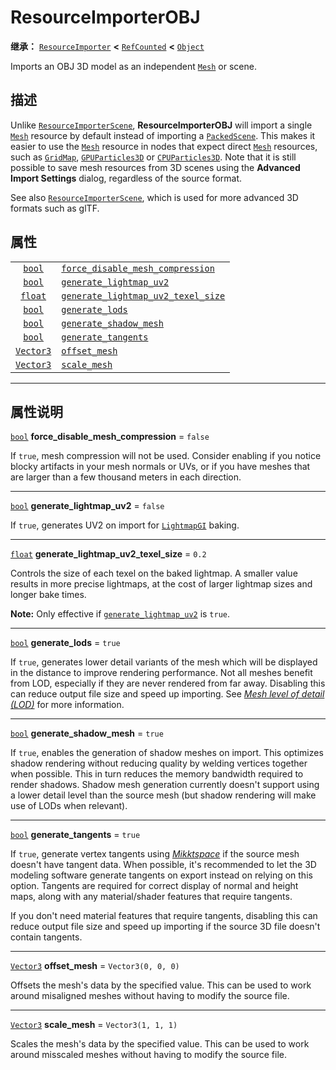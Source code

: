 <!-- ⚠ 请勿编辑本文件 ⚠ -->
<!-- 本文档使用脚本从 WeDot 引擎源码仓库生成。 -->
<!-- 生成脚本：https://github.com/WeDot-Engine/WeDot/tree/master/doc/tools/make_md.py； -->
<!-- 原文件：https://github.com/WeDot-Engine/WeDot/tree/master/doc/classes/ResourceImporterOBJ.xml。 -->

<div id="_class_resourceimporterobj"></div>

# ResourceImporterOBJ

**继承：** [`ResourceImporter`](class_resourceimporter.md) **<** [`RefCounted`](class_refcounted.md) **<** [`Object`](class_object.md)

Imports an OBJ 3D model as an independent [`Mesh`](class_mesh.md) or scene.

## 描述

Unlike [`ResourceImporterScene`](class_resourceimporterscene.md), **ResourceImporterOBJ** will import a single [`Mesh`](class_mesh.md) resource by default instead of importing a [`PackedScene`](class_packedscene.md). This makes it easier to use the [`Mesh`](class_mesh.md) resource in nodes that expect direct [`Mesh`](class_mesh.md) resources, such as [`GridMap`](class_gridmap.md), [`GPUParticles3D`](class_gpuparticles3d.md) or [`CPUParticles3D`](class_cpuparticles3d.md). Note that it is still possible to save mesh resources from 3D scenes using the **Advanced Import Settings** dialog, regardless of the source format.

See also [`ResourceImporterScene`](class_resourceimporterscene.md), which is used for more advanced 3D formats such as glTF.

## 属性

|||
|:-:|:--|
| [`bool`](class_bool.md)       | [`force_disable_mesh_compression`](class_resourceimporterobj.md#class_resourceimporterobj_property_force_disable_mesh_compression)     | ``false``            |
| [`bool`](class_bool.md)       | [`generate_lightmap_uv2`](class_resourceimporterobj.md#class_resourceimporterobj_property_generate_lightmap_uv2)                       | ``false``            |
| [`float`](class_float.md)     | [`generate_lightmap_uv2_texel_size`](class_resourceimporterobj.md#class_resourceimporterobj_property_generate_lightmap_uv2_texel_size) | ``0.2``              |
| [`bool`](class_bool.md)       | [`generate_lods`](class_resourceimporterobj.md#class_resourceimporterobj_property_generate_lods)                                       | ``true``             |
| [`bool`](class_bool.md)       | [`generate_shadow_mesh`](class_resourceimporterobj.md#class_resourceimporterobj_property_generate_shadow_mesh)                         | ``true``             |
| [`bool`](class_bool.md)       | [`generate_tangents`](class_resourceimporterobj.md#class_resourceimporterobj_property_generate_tangents)                               | ``true``             |
| [`Vector3`](class_vector3.md) | [`offset_mesh`](class_resourceimporterobj.md#class_resourceimporterobj_property_offset_mesh)                                           | ``Vector3(0, 0, 0)`` |
| [`Vector3`](class_vector3.md) | [`scale_mesh`](class_resourceimporterobj.md#class_resourceimporterobj_property_scale_mesh)                                             | ``Vector3(1, 1, 1)`` |

<!-- rst-class:: classref-section-separator -->

---

## 属性说明

<div id="_class_resourceimporterobj_property_force_disable_mesh_compression"></div>

[`bool`](class_bool.md) **force_disable_mesh_compression** = ``false`` <div id="class_resourceimporterobj_property_force_disable_mesh_compression"></div>

If `true`, mesh compression will not be used. Consider enabling if you notice blocky artifacts in your mesh normals or UVs, or if you have meshes that are larger than a few thousand meters in each direction.

<!-- rst-class:: classref-item-separator -->

---

<div id="_class_resourceimporterobj_property_generate_lightmap_uv2"></div>

[`bool`](class_bool.md) **generate_lightmap_uv2** = ``false`` <div id="class_resourceimporterobj_property_generate_lightmap_uv2"></div>

If `true`, generates UV2 on import for [`LightmapGI`](class_lightmapgi.md) baking.

<!-- rst-class:: classref-item-separator -->

---

<div id="_class_resourceimporterobj_property_generate_lightmap_uv2_texel_size"></div>

[`float`](class_float.md) **generate_lightmap_uv2_texel_size** = ``0.2`` <div id="class_resourceimporterobj_property_generate_lightmap_uv2_texel_size"></div>

Controls the size of each texel on the baked lightmap. A smaller value results in more precise lightmaps, at the cost of larger lightmap sizes and longer bake times.

 **Note:** Only effective if [`generate_lightmap_uv2`](class_resourceimporterobj.md#class_resourceimporterobj_property_generate_lightmap_uv2) is `true`.

<!-- rst-class:: classref-item-separator -->

---

<div id="_class_resourceimporterobj_property_generate_lods"></div>

[`bool`](class_bool.md) **generate_lods** = ``true`` <div id="class_resourceimporterobj_property_generate_lods"></div>

If `true`, generates lower detail variants of the mesh which will be displayed in the distance to improve rendering performance. Not all meshes benefit from LOD, especially if they are never rendered from far away. Disabling this can reduce output file size and speed up importing. See [*Mesh level of detail (LOD)*](../tutorials/3d/mesh_lod.md#doc-mesh-lod) for more information.

<!-- rst-class:: classref-item-separator -->

---

<div id="_class_resourceimporterobj_property_generate_shadow_mesh"></div>

[`bool`](class_bool.md) **generate_shadow_mesh** = ``true`` <div id="class_resourceimporterobj_property_generate_shadow_mesh"></div>

If `true`, enables the generation of shadow meshes on import. This optimizes shadow rendering without reducing quality by welding vertices together when possible. This in turn reduces the memory bandwidth required to render shadows. Shadow mesh generation currently doesn't support using a lower detail level than the source mesh (but shadow rendering will make use of LODs when relevant).

<!-- rst-class:: classref-item-separator -->

---

<div id="_class_resourceimporterobj_property_generate_tangents"></div>

[`bool`](class_bool.md) **generate_tangents** = ``true`` <div id="class_resourceimporterobj_property_generate_tangents"></div>

If `true`, generate vertex tangents using [*Mikktspace*](http://www.mikktspace.com/) if the source mesh doesn't have tangent data. When possible, it's recommended to let the 3D modeling software generate tangents on export instead on relying on this option. Tangents are required for correct display of normal and height maps, along with any material/shader features that require tangents.

If you don't need material features that require tangents, disabling this can reduce output file size and speed up importing if the source 3D file doesn't contain tangents.

<!-- rst-class:: classref-item-separator -->

---

<div id="_class_resourceimporterobj_property_offset_mesh"></div>

[`Vector3`](class_vector3.md) **offset_mesh** = ``Vector3(0, 0, 0)`` <div id="class_resourceimporterobj_property_offset_mesh"></div>

Offsets the mesh's data by the specified value. This can be used to work around misaligned meshes without having to modify the source file.

<!-- rst-class:: classref-item-separator -->

---

<div id="_class_resourceimporterobj_property_scale_mesh"></div>

[`Vector3`](class_vector3.md) **scale_mesh** = ``Vector3(1, 1, 1)`` <div id="class_resourceimporterobj_property_scale_mesh"></div>

Scales the mesh's data by the specified value. This can be used to work around misscaled meshes without having to modify the source file.

[^virtual]: 本方法通常需要用户覆盖才能生效。
[^const]: 本方法无副作用，不会修改该实例的任何成员变量。
[^vararg]: 本方法除了能接受在此处描述的参数外，还能够继续接受任意数量的参数。
[^constructor]: 本方法用于构造某个类型。
[^static]: 调用本方法无需实例，可直接使用类名进行调用。
[^operator]: 本方法描述的是使用本类型作为左操作数的有效运算符。
[^bitfield]: 这个值是由下列位标志构成位掩码的整数。
[^void]: 无返回值。
